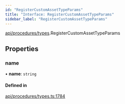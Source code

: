 ```yaml
---
id: "RegisterCustomAssetTypeParams"
title: "Interface: RegisterCustomAssetTypeParams"
sidebar_label: "RegisterCustomAssetTypeParams"
---
```


[api/procedures/types](../../../../../modules/API/Procedures/Types/Types.md).RegisterCustomAssetTypeParams

## Properties

### name

• **name**: `string`

#### Defined in

[api/procedures/types.ts:1784](https://github.com/PolymeshAssociation/polymesh-sdk/blob/49a0066c3/src/api/procedures/types.ts#L1784)
